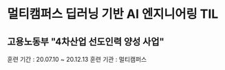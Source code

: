 # 멀티캠퍼스  딥러닝 기반 AI 엔지니어링 TIL
## 고용노동부 "4차산업 선도인력 양성 사업"



훈련 기간 : 20.07.10 ~ 20.12.13
훈련 기관 : 멀티캠퍼스 



